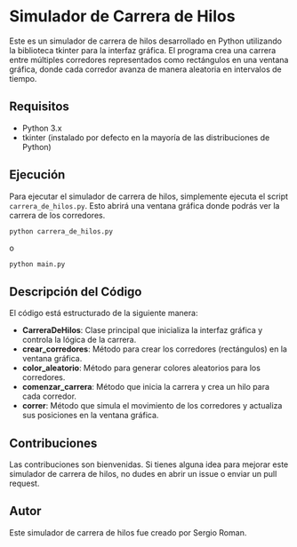 # Simulador de Carrera de Hilos

Este es un simulador de carrera de hilos desarrollado en Python utilizando la biblioteca tkinter para la interfaz gráfica. El programa crea una carrera entre múltiples corredores representados como rectángulos en una ventana gráfica, donde cada corredor avanza de manera aleatoria en intervalos de tiempo.

## Requisitos

- Python 3.x
- tkinter (instalado por defecto en la mayoría de las distribuciones de Python)

## Ejecución

Para ejecutar el simulador de carrera de hilos, simplemente ejecuta el script `carrera_de_hilos.py`. Esto abrirá una ventana gráfica donde podrás ver la carrera de los corredores.

```bash
python carrera_de_hilos.py 
```
o
``` 
python main.py
```

## Descripción del Código

El código está estructurado de la siguiente manera:

- **CarreraDeHilos**: Clase principal que inicializa la interfaz gráfica y controla la lógica de la carrera.
- **crear_corredores**: Método para crear los corredores (rectángulos) en la ventana gráfica.
- **color_aleatorio**: Método para generar colores aleatorios para los corredores.
- **comenzar_carrera**: Método que inicia la carrera y crea un hilo para cada corredor.
- **correr**: Método que simula el movimiento de los corredores y actualiza sus posiciones en la ventana gráfica.

## Contribuciones

Las contribuciones son bienvenidas. Si tienes alguna idea para mejorar este simulador de carrera de hilos, no dudes en abrir un issue o enviar un pull request.

## Autor

Este simulador de carrera de hilos fue creado por Sergio Roman.

